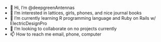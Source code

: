 - 👋 Hi, I’m @deepgreenAntennas
- 👀 I’m interested in lattices, girls, phones, and nice journal books
- 🌱 I’m currently learning R programming language and Ruby on Rails w/ ElectricDesignPro
- 💞️ I’m looking to collaborate on no projects currently
- 📫 How to reach me email, phone, computer

<!---
deepgreenAntennas/deepgreenAntennas is a ✨ special ✨ repository because its `README.md` (this file) appears on your GitHub profile.
You can click the Preview link to take a look at your changes.
--->
